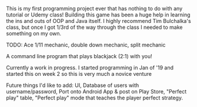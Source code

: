 This is my first programming project ever that has nothing to do with any tutorial or Udemy class! 
Building this game has been a huge help in learning the ins and outs of OOP and Java itself. 
I highly recommend Tim Bulchalka's class, but once I got 1/3rd of the way through the class I needed to make something on my own.

TODO: Ace 1/11 mechanic, double down mechanic, split mechanic

A command line program that plays blackjack (2:1) with you!

Currently a work in progress. I started programming in Jan of '19 and started this on week 2 so this is very much a novice venture

Future things I'd like to add: UI, Database of users with username/password, Port onto Android App & post on Play Store, "Perfect play" table, "Perfect play" mode that teaches the player perfect strategy.
